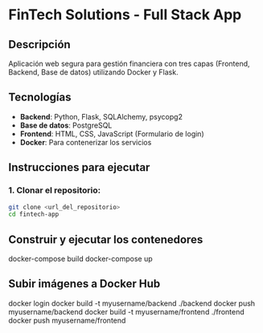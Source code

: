 # FinTech Solutions - Full Stack App

## Descripción
Aplicación web segura para gestión financiera con tres capas (Frontend, Backend, Base de datos) utilizando Docker y Flask. 

## Tecnologías
- **Backend**: Python, Flask, SQLAlchemy, psycopg2
- **Base de datos**: PostgreSQL
- **Frontend**: HTML, CSS, JavaScript (Formulario de login)
- **Docker**: Para contenerizar los servicios

## Instrucciones para ejecutar

### 1. Clonar el repositorio:
```bash
git clone <url_del_repositorio>
cd fintech-app
```

## Construir y ejecutar los contenedores
docker-compose build
docker-compose up

## Subir imágenes a Docker Hub
docker login
docker build -t myusername/backend ./backend
docker push myusername/backend
docker build -t myusername/frontend ./frontend
docker push myusername/frontend
